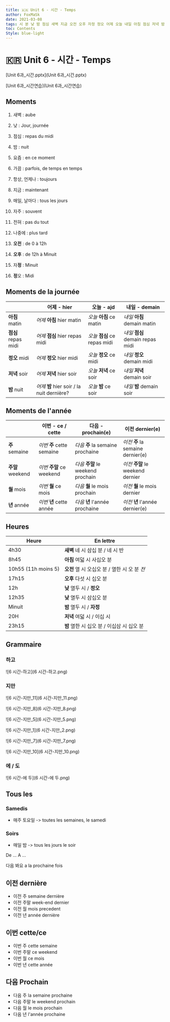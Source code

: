 ```yaml
---
title: 🇰🇷 Unit 6 - 시간 - Temps
author: FoxMaSk
date: 2021-03-08
tags: 시 분 낮 밤 점심 새벽 지금 오전 오후 자정 정오 어제 오늘 내일 아침 점심 저녁 밤 주말 주 년 월
toc: Contents
Style: blue-light
---
```


# 🇰🇷 Unit 6 - 시간 - Temps

[Unit 6과_시간.pptx](Unit 6과_시간.pptx) 

[Unit 6과_시간연습](Unit 6과_시간연습) 

## Moments

1. 새벽 : aube
2. 낮 : Jour, journée
3. 점심 : repas du midi
4. 밤 :  nuit
5. 요즘 : en ce moment
6. 가끔 : parfois, de temps en temps
7. 항상, 언제나 : toujours
8. 지금 : maintenant
9. 매일, 날마다 : tous les jours
10. 자주 : souvent
11. 전혀 : pas du tout
12. 나중에 : plus tard

1. **오전** : de 0 à 12h
2. **오후**  : de 12h à Minuit
3. 자**정** : Minuit
4. **정**오  : Midi



## Moments de la journée

|                     | 어제 - hier                                 | 오늘 - ajd                    | 내일 - demain                     |
| ------------------- | ------------------------------------------- | ----------------------------- | --------------------------------- |
| **아침** matin      | *어제* **아침** hier matin                  | *오늘* **아침** ce matin      | *내일* **아침** demain matin      |
| **점심** repas midi | *어제* **점심** hier repas midi             | *오늘* **점심** ce repas midi | *내일* **점심** demain repas midi |
| **정오** midi       | *어제* **정오** hier midi                   | *오늘* **정오** ce midi       | *내일* **정오** demain midi       |
| **저녁** soir       | *어제* **저녁** hier soir                   | *오늘* **저녁** ce soir       | *내일* **저녁** demain soir       |
| **밤** nuit         | *어제* **밤** hier soir / la nuit dernière? | *오늘* **밤** ce soir         | *내일* **밤** demain soir         |

## Moments de l'année

|                | 이번 - ce / cette          | 다음 - prochain(e)                | 이전 dernier(e)                    |
|----------------|--------------------------|---------------------------------|----------------------------------|
| **주** semaine  | *이번* **주** cette semaine | *다음* **주** la semaine prochaine | *이전* **주** la semaine dernier(e) |
| **주말** weekend | *이번* **주말** ce weekend   | *다음* **주말** le weekend prochain | *이전* **주말** le weekend dernier   |
| **월** mois     | *이번* **월**  ce mois      | *다음* **월** le mois prochain     | *이전* **월** le mois dernier       |
| **년** année    | *이번* **년** cette année   | *다음* **년** l'année prochaine    | *이전* **년** l'année dernier(e)    |

## Heures 

| Heure               | En lettre                                     |
| ------------------- | --------------------------------------------- |
| 4h30                | **새벽** 네 시 삼십 분 / 네 시 반             |
| 8h45                | **아침** 여덟 시 사십오 분                    |
| 10h55 (11h moins 5) | **오전** 열 시 오십오 분 / 열한 시 오 분 *전* |
| 17h15               | **오후** 다섯 시 십오 분                      |
| 12h                 | **낮** 열두 시 / **정오**                     |
| 12h35               | **낮** 열두 시 삼십오 분                      |
| Minuit              | **밤** 열두 시 /  **자정**                    |
| 20H                 | **저녁** 여덟 시 / 이십 시                    |
| 23h15               | **밤** 열한 시 십오 분 / 이십삼 시 십오 분    |



## Grammaire

### 하고

![6 시간-하고](6 시간-하고.png)



### 지만

![6 시간-지만_11](6 시간-지만_11.png)



![6 시간-지만_8](6 시간-지만_8.png)



![6 시간-지만_5](6 시간-지만_5.png)



![6 시간-지만_1](6 시간-지만_2.png)



![6 시간-지만_7](6 시간-지만_7.png)



![6 시간-지만_10](6 시간-지만_10.png)



### 에 / 도

![6 시간-에 두](6 시간-에 두.png)


## Tous les

### Samedis

* 매주 토요일
-> toutes les semaines, le samedi

### Soirs

* 매일 밤
-> tous les jours le soir







De ... A ...







다음 봐요 a la prochaine fois

## 이전 dernière

* 이전 주 semaine dernière
* 이전 주말 week-end dernier
* 이전 월 mois precedent
* 이전 년 année dernière


## 이번 cette/ce

* 이번 주 cette semaine
* 이번 주말 ce weekend
* 이번 월 ce mois 
* 이번 년 cette année

## 다음 Prochain

* 다음 주 la semaine prochaine
* 다음 주말 le weekend prochain 
* 다음 월 le mois prochain
* 다음 년 l'année prochaine
